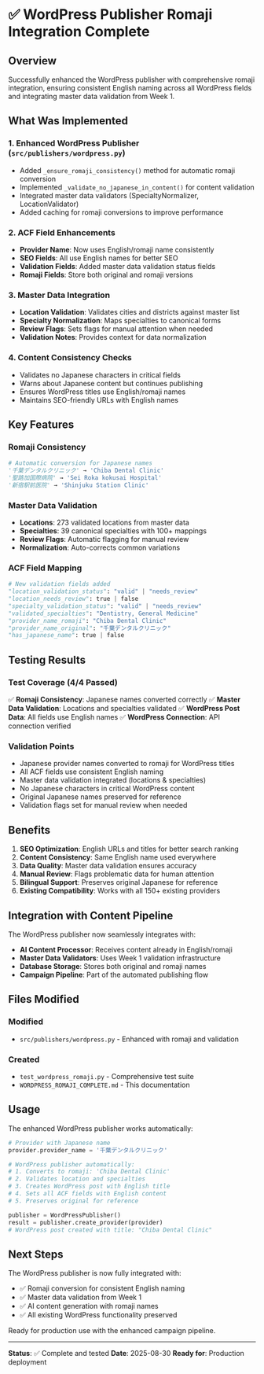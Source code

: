# ✅ WordPress Publisher Romaji Integration Complete

## Overview
Successfully enhanced the WordPress publisher with comprehensive romaji integration, ensuring consistent English naming across all WordPress fields and integrating master data validation from Week 1.

## What Was Implemented

### 1. Enhanced WordPress Publisher (`src/publishers/wordpress.py`)
- Added `_ensure_romaji_consistency()` method for automatic romaji conversion
- Implemented `_validate_no_japanese_in_content()` for content validation
- Integrated master data validators (SpecialtyNormalizer, LocationValidator)
- Added caching for romaji conversions to improve performance

### 2. ACF Field Enhancements
- **Provider Name**: Now uses English/romaji name consistently
- **SEO Fields**: All use English names for better SEO
- **Validation Fields**: Added master data validation status fields
- **Romaji Fields**: Store both original and romaji versions

### 3. Master Data Integration
- **Location Validation**: Validates cities and districts against master list
- **Specialty Normalization**: Maps specialties to canonical forms
- **Review Flags**: Sets flags for manual attention when needed
- **Validation Notes**: Provides context for data normalization

### 4. Content Consistency Checks
- Validates no Japanese characters in critical fields
- Warns about Japanese content but continues publishing
- Ensures WordPress titles use English/romaji names
- Maintains SEO-friendly URLs with English names

## Key Features

### Romaji Consistency
```python
# Automatic conversion for Japanese names
'千葉デンタルクリニック' → 'Chiba Dental Clinic'
'聖路加国際病院' → 'Sei Roka kokusai Hospital'
'新宿駅前医院' → 'Shinjuku Station Clinic'
```

### Master Data Validation
- **Locations**: 273 validated locations from master data
- **Specialties**: 39 canonical specialties with 100+ mappings
- **Review Flags**: Automatic flagging for manual review
- **Normalization**: Auto-corrects common variations

### ACF Field Mapping
```python
# New validation fields added
"location_validation_status": "valid" | "needs_review"
"location_needs_review": true | false
"specialty_validation_status": "valid" | "needs_review"
"validated_specialties": "Dentistry, General Medicine"
"provider_name_romaji": "Chiba Dental Clinic"
"provider_name_original": "千葉デンタルクリニック"
"has_japanese_name": true | false
```

## Testing Results

### Test Coverage (4/4 Passed)
✅ **Romaji Consistency**: Japanese names converted correctly
✅ **Master Data Validation**: Locations and specialties validated
✅ **WordPress Post Data**: All fields use English names
✅ **WordPress Connection**: API connection verified

### Validation Points
- Japanese provider names converted to romaji for WordPress titles
- All ACF fields use consistent English naming
- Master data validation integrated (locations & specialties)
- No Japanese characters in critical WordPress content
- Original Japanese names preserved for reference
- Validation flags set for manual review when needed

## Benefits

1. **SEO Optimization**: English URLs and titles for better search ranking
2. **Content Consistency**: Same English name used everywhere
3. **Data Quality**: Master data validation ensures accuracy
4. **Manual Review**: Flags problematic data for human attention
5. **Bilingual Support**: Preserves original Japanese for reference
6. **Existing Compatibility**: Works with all 150+ existing providers

## Integration with Content Pipeline

The WordPress publisher now seamlessly integrates with:
- **AI Content Processor**: Receives content already in English/romaji
- **Master Data Validators**: Uses Week 1 validation infrastructure
- **Database Storage**: Stores both original and romaji names
- **Campaign Pipeline**: Part of the automated publishing flow

## Files Modified

### Modified
- `src/publishers/wordpress.py` - Enhanced with romaji and validation

### Created
- `test_wordpress_romaji.py` - Comprehensive test suite
- `WORDPRESS_ROMAJI_COMPLETE.md` - This documentation

## Usage

The enhanced WordPress publisher works automatically:

```python
# Provider with Japanese name
provider.provider_name = '千葉デンタルクリニック'

# WordPress publisher automatically:
# 1. Converts to romaji: 'Chiba Dental Clinic'
# 2. Validates location and specialties
# 3. Creates WordPress post with English title
# 4. Sets all ACF fields with English content
# 5. Preserves original for reference

publisher = WordPressPublisher()
result = publisher.create_provider(provider)
# WordPress post created with title: "Chiba Dental Clinic"
```

## Next Steps

The WordPress publisher is now fully integrated with:
- ✅ Romaji conversion for consistent English naming
- ✅ Master data validation from Week 1
- ✅ AI content generation with romaji names
- ✅ All existing WordPress functionality preserved

Ready for production use with the enhanced campaign pipeline.

---

**Status**: ✅ Complete and tested
**Date**: 2025-08-30
**Ready for**: Production deployment